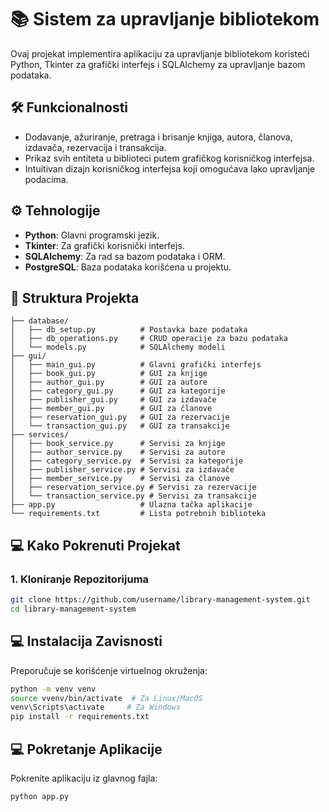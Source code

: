 # 📚 Sistem za upravljanje bibliotekom

Ovaj projekat implementira aplikaciju za upravljanje bibliotekom koristeći Python, Tkinter za grafički interfejs i SQLAlchemy za upravljanje bazom podataka.

## 🛠️ Funkcionalnosti

- Dodavanje, ažuriranje, pretraga i brisanje knjiga, autora, članova, izdavača, rezervacija i transakcija.
- Prikaz svih entiteta u biblioteci putem grafičkog korisničkog interfejsa.
- Intuitivan dizajn korisničkog interfejsa koji omogućava lako upravljanje podacima.

## ⚙️ Tehnologije

- **Python**: Glavni programski jezik.
- **Tkinter**: Za grafički korisnički interfejs.
- **SQLAlchemy**: Za rad sa bazom podataka i ORM.
- **PostgreSQL**: Baza podataka korišćena u projektu.

## 📂 Struktura Projekta
 
```plaintext
├── database/
│   ├── db_setup.py          # Postavka baze podataka
│   ├── db_operations.py     # CRUD operacije za bazu podataka
│   └── models.py            # SQLAlchemy modeli
├── gui/
│   ├── main_gui.py          # Glavni grafički interfejs
│   ├── book_gui.py          # GUI za knjige
│   ├── author_gui.py        # GUI za autore
│   ├── category_gui.py      # GUI za kategorije
│   ├── publisher_gui.py     # GUI za izdavače
│   ├── member_gui.py        # GUI za članove
│   ├── reservation_gui.py   # GUI za rezervacije
│   └── transaction_gui.py   # GUI za transakcije
├── services/
│   ├── book_service.py      # Servisi za knjige
│   ├── author_service.py    # Servisi za autore
│   ├── category_service.py  # Servisi za kategorije
│   ├── publisher_service.py # Servisi za izdavače
│   ├── member_service.py    # Servisi za članove
│   ├── reservation_service.py # Servisi za rezervacije
│   └── transaction_service.py # Servisi za transakcije
├── app.py                   # Ulazna tačka aplikacije
└── requirements.txt         # Lista potrebnih biblioteka
```

## 💻 Kako Pokrenuti Projekat

### 1. Kloniranje Repozitorijuma
```bash
git clone https://github.com/username/library-management-system.git
cd library-management-system
```

## 💻 Instalacija Zavisnosti
Preporučuje se korišćenje virtuelnog okruženja:
```bash
python -m venv venv
source vvenv/bin/activate  # Za Linux/MacOS
venv\Scripts\activate     # Za Windows
pip install -r requirements.txt
```

## 💻 Pokretanje Aplikacije
Pokrenite aplikaciju iz glavnog fajla:
```bash
python app.py
```
